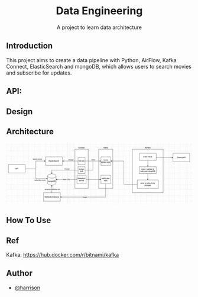 <h1 align="center">Data Engineering</h1>

<p align="center">A project to learn data architecture</p>

## Introduction

This project aims to create a data pipeline with Python, AirFlow, Kafka Connect, ElasticSearch and mongoDB,
which allows users to search movies and subscribe for updates.



## API:



## Design

## Architecture ##

![](graph/arch.png)

## How To Use

## Ref

Kafka: https://hub.docker.com/r/bitnami/kafka

## Author
- [@harrison](https://github.com/harrison-yck)